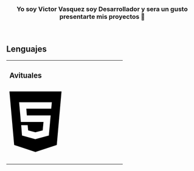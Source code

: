 ### <div align="center">Yo soy Victor Vasquez soy Desarrollador y sera un gusto presentarte mis proyectos 🚀</div>  

<br/>  


## Lenguajes 
<table><tr><td valign="top" width="33%">

### Avituales  
<div align="center">  
<p></p><svg xmlns="http://www.w3.org/2000/svg" viewBox="0 0 384 512"><!--!Font Awesome Free 6.5.2 by @fontawesome - https://fontawesome.com License - https://fontawesome.com/license/free Copyright 2024 Fonticons, Inc.--><path d="M0 32l34.9 395.8L191.5 480l157.6-52.2L384 32H0zm308.2 127.9H124.4l4.1 49.4h175.6l-13.6 148.4-97.9 27v.3h-1.1l-98.7-27.3-6-75.8h47.7L138 320l53.5 14.5 53.7-14.5 6-62.2H84.3L71.5 112.2h241.1l-4.4 47.7z"/></svg></p>
</div></td><td valign="top" width="33%">
